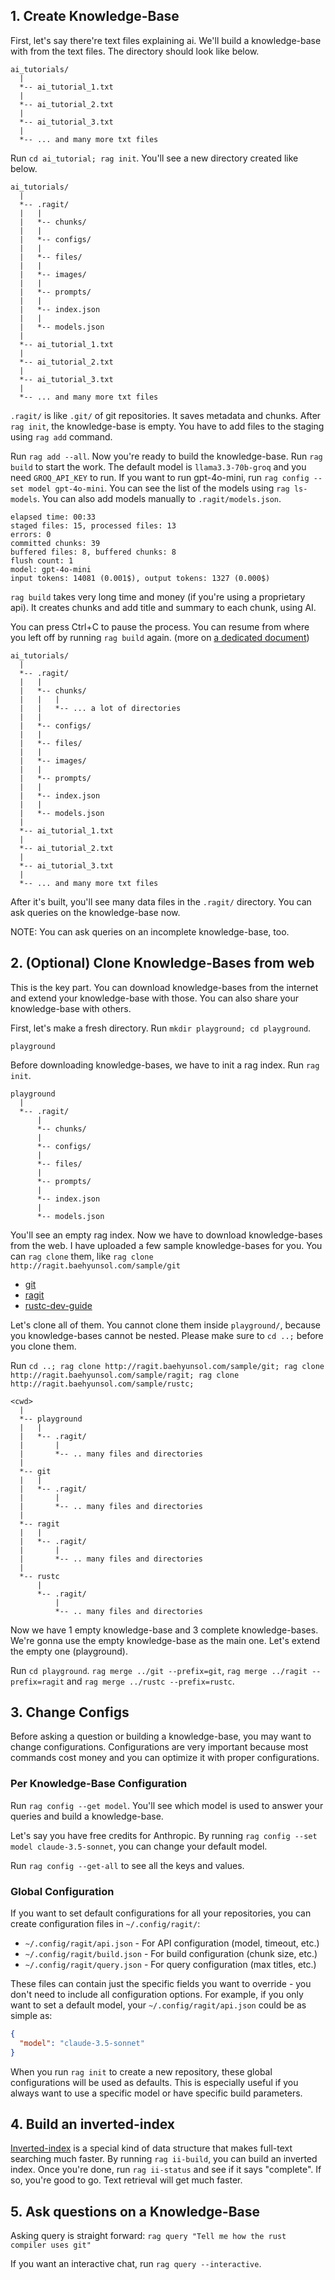 ## 1. Create Knowledge-Base

First, let's say there're text files explaining ai. We'll build a knowledge-base with from the text files. The directory should look like below.

```
ai_tutorials/
  |
  *-- ai_tutorial_1.txt
  |
  *-- ai_tutorial_2.txt
  |
  *-- ai_tutorial_3.txt
  |
  *-- ... and many more txt files
```

Run `cd ai_tutorial; rag init`. You'll see a new directory created like below.

```
ai_tutorials/
  |
  *-- .ragit/
  |   |
  |   *-- chunks/
  |   |
  |   *-- configs/
  |   |
  |   *-- files/
  |   |
  |   *-- images/
  |   |
  |   *-- prompts/
  |   |
  |   *-- index.json
  |   |
  |   *-- models.json
  |
  *-- ai_tutorial_1.txt
  |
  *-- ai_tutorial_2.txt
  |
  *-- ai_tutorial_3.txt
  |
  *-- ... and many more txt files
```

`.ragit/` is like `.git/` of git repositories. It saves metadata and chunks. After `rag init`, the knowledge-base is empty. You have to add files to the staging using `rag add` command.

Run `rag add --all`. Now you're ready to build the knowledge-base. Run `rag build` to start the work. The default model is `llama3.3-70b-groq` and you need `GROQ_API_KEY` to run. If you want to run gpt-4o-mini, run `rag config --set model gpt-4o-mini`. You can see the list of the models using `rag ls-models`. You can also add models manually to `.ragit/models.json`.

```
elapsed time: 00:33
staged files: 15, processed files: 13
errors: 0
committed chunks: 39
buffered files: 8, buffered chunks: 8
flush count: 1
model: gpt-4o-mini
input tokens: 14081 (0.001$), output tokens: 1327 (0.000$)
```

`rag build` takes very long time and money (if you're using a proprietary api). It creates chunks and add title and summary to each chunk, using AI.

You can press Ctrl+C to pause the process. You can resume from where you left off by running `rag build` again. (more on [a dedicated document](./commands/build.txt))

```
ai_tutorials/
  |
  *-- .ragit/
  |   |
  |   *-- chunks/
  |   |   |
  |   |   *-- ... a lot of directories
  |   |
  |   *-- configs/
  |   |
  |   *-- files/
  |   |
  |   *-- images/
  |   |
  |   *-- prompts/
  |   |
  |   *-- index.json
  |   |
  |   *-- models.json
  |
  *-- ai_tutorial_1.txt
  |
  *-- ai_tutorial_2.txt
  |
  *-- ai_tutorial_3.txt
  |
  *-- ... and many more txt files
```

After it's built, you'll see many data files in the `.ragit/` directory. You can ask queries on the knowledge-base now.

NOTE: You can ask queries on an incomplete knowledge-base, too.

## 2. (Optional) Clone Knowledge-Bases from web

This is the key part. You can download knowledge-bases from the internet and extend your knowledge-base with those. You can also share your knowledge-base with others.

First, let's make a fresh directory. Run `mkdir playground; cd playground`.

```
playground
```

Before downloading knowledge-bases, we have to init a rag index. Run `rag init`.

```
playground
  |
  *-- .ragit/
      |
      *-- chunks/
      |
      *-- configs/
      |
      *-- files/
      |
      *-- prompts/
      |
      *-- index.json
      |
      *-- models.json
```

You'll see an empty rag index. Now we have to download knowledge-bases from the web. I have uploaded a few sample knowledge-bases for you. You can `rag clone` them, like `rag clone http://ragit.baehyunsol.com/sample/git`

- [git](http://ragit.baehyunsol.com/sample/git)
- [ragit](http://ragit.baehyunsol.com/sample/ragit)
- [rustc-dev-guide](http://ragit.baehyunsol.com/sample/rustc)

Let's clone all of them. You cannot clone them inside `playground/`, because you knowledge-bases cannot be nested. Please make sure to `cd ..;` before you clone them.

Run `cd ..; rag clone http://ragit.baehyunsol.com/sample/git; rag clone http://ragit.baehyunsol.com/sample/ragit; rag clone http://ragit.baehyunsol.com/sample/rustc;`

```
<cwd>
  |
  *-- playground
  |   |
  |   *-- .ragit/
  |       |
  |       *-- .. many files and directories
  |
  *-- git
  |   |
  |   *-- .ragit/
  |       |
  |       *-- .. many files and directories
  |
  *-- ragit
  |   |
  |   *-- .ragit/
  |       |
  |       *-- .. many files and directories
  |
  *-- rustc
      |
      *-- .ragit/
          |
          *-- .. many files and directories
```

Now we have 1 empty knowledge-base and 3 complete knowledge-bases. We're gonna use the empty knowledge-base as the main one. Let's extend the empty one (playground).

Run `cd playground`. `rag merge ../git --prefix=git`, `rag merge ../ragit --prefix=ragit` and `rag merge ../rustc --prefix=rustc`.

## 3. Change Configs

Before asking a question or building a knowledge-base, you may want to change configurations. Configurations are very important because most commands cost money and you can optimize it with proper configurations.

### Per Knowledge-Base Configuration

Run `rag config --get model`. You'll see which model is used to answer your queries and build a knowledge-base.

Let's say you have free credits for Anthropic. By running `rag config --set model claude-3.5-sonnet`, you can change your default model.

Run `rag config --get-all` to see all the keys and values.

### Global Configuration

If you want to set default configurations for all your repositories, you can create configuration files in `~/.config/ragit/`:

- `~/.config/ragit/api.json` - For API configuration (model, timeout, etc.)
- `~/.config/ragit/build.json` - For build configuration (chunk size, etc.)
- `~/.config/ragit/query.json` - For query configuration (max titles, etc.)

These files can contain just the specific fields you want to override - you don't need to include all configuration options. For example, if you only want to set a default model, your `~/.config/ragit/api.json` could be as simple as:

```json
{
  "model": "claude-3.5-sonnet"
}
```

When you run `rag init` to create a new repository, these global configurations will be used as defaults. This is especially useful if you always want to use a specific model or have specific build parameters.

## 4. Build an inverted-index

[Inverted-index](https://en.wikipedia.org/wiki/Inverted_index) is a special kind of data structure that makes full-text searching much faster. By running `rag ii-build`, you can build an inverted index. Once you're done, run `rag ii-status` and see if it says "complete". If so, you're good to go. Text retrieval will get much faster.

## 5. Ask questions on a Knowledge-Base

Asking query is straight forward: `rag query "Tell me how the rust compiler uses git"`

If you want an interactive chat, run `rag query --interactive`.
